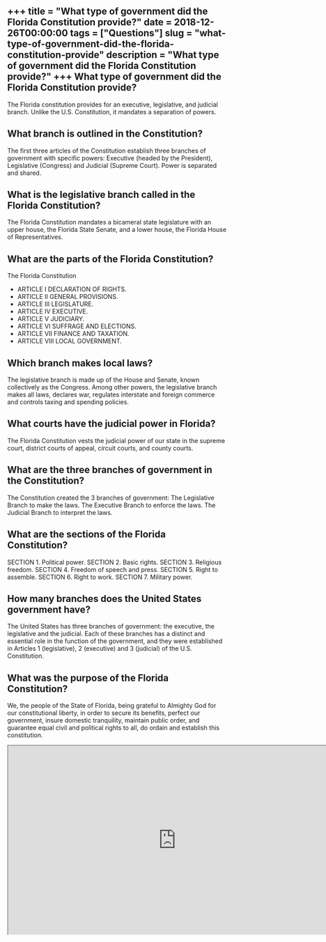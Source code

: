 +++
title = "What type of government did the Florida Constitution provide?"
date = 2018-12-26T00:00:00
tags = ["Questions"]
slug = "what-type-of-government-did-the-florida-constitution-provide"
description = "What type of government did the Florida Constitution provide?"
+++
What type of government did the Florida Constitution provide?
-------------------------------------------------------------

The Florida constitution provides for an executive, legislative, and judicial branch. Unlike the U.S. Constitution, it mandates a separation of powers.

What branch is outlined in the Constitution?
--------------------------------------------

The first three articles of the Constitution establish three branches of government with specific powers: Executive (headed by the President), Legislative (Congress) and Judicial (Supreme Court). Power is separated and shared.

What is the legislative branch called in the Florida Constitution?
------------------------------------------------------------------

The Florida Constitution mandates a bicameral state legislature with an upper house, the Florida State Senate, and a lower house, the Florida House of Representatives.

What are the parts of the Florida Constitution?
-----------------------------------------------

The Florida Constitution

- ARTICLE I DECLARATION OF RIGHTS.
- ARTICLE II GENERAL PROVISIONS.
- ARTICLE III LEGISLATURE.
- ARTICLE IV EXECUTIVE.
- ARTICLE V JUDICIARY.
- ARTICLE VI SUFFRAGE AND ELECTIONS.
- ARTICLE VII FINANCE AND TAXATION.
- ARTICLE VIII LOCAL GOVERNMENT.

Which branch makes local laws?
------------------------------

The legislative branch is made up of the House and Senate, known collectively as the Congress. Among other powers, the legislative branch makes all laws, declares war, regulates interstate and foreign commerce and controls taxing and spending policies.

What courts have the judicial power in Florida?
-----------------------------------------------

The Florida Constitution vests the judicial power of our state in the supreme court, district courts of appeal, circuit courts, and county courts.

What are the three branches of government in the Constitution?
--------------------------------------------------------------

The Constitution created the 3 branches of government: The Legislative Branch to make the laws. The Executive Branch to enforce the laws. The Judicial Branch to interpret the laws.

What are the sections of the Florida Constitution?
--------------------------------------------------

SECTION 1. Political power. SECTION 2. Basic rights. SECTION 3. Religious freedom. SECTION 4. Freedom of speech and press. SECTION 5. Right to assemble. SECTION 6. Right to work. SECTION 7. Military power.

How many branches does the United States government have?
---------------------------------------------------------

The United States has three branches of government: the executive, the legislative and the judicial. Each of these branches has a distinct and essential role in the function of the government, and they were established in Articles 1 (legislative), 2 (executive) and 3 (judicial) of the U.S. Constitution.

What was the purpose of the Florida Constitution?
-------------------------------------------------

We, the people of the State of Florida, being grateful to Almighty God for our constitutional liberty, in order to secure its benefits, perfect our government, insure domestic tranquility, maintain public order, and guarantee equal civil and political rights to all, do ordain and establish this constitution.

<iframe allow="accelerometer; autoplay; clipboard-write; encrypted-media; gyroscope; picture-in-picture" allowfullscreen="" class="__youtube_prefs__  epyt-is-override  no-lazyload" data-no-lazy="1" data-origheight="433" data-origwidth="770" data-skipgform_ajax_framebjll="" height="433" id="_ytid_72216" loading="lazy" src="https://www.youtube.com/embed/_q2z4buOfic?enablejsapi=1&autoplay=0&cc_load_policy=0&cc_lang_pref=&iv_load_policy=1&loop=0&modestbranding=0&rel=1&fs=1&playsinline=0&autohide=2&theme=dark&color=red&controls=1&" title="YouTube player" width="770"></iframe>